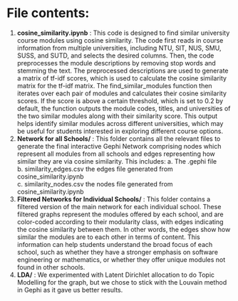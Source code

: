 # File contents:
1. <b>cosine_similarity.ipynb</b> : This code is designed to find similar university course modules using cosine similarity. The code first reads in course information from multiple universities, including NTU, SIT, NUS, SMU, SUSS, and SUTD, and selects the desired columns. Then, the code preprocesses the module descriptions by removing stop words and stemming the text. The preprocessed descriptions are used to generate a matrix of tf-idf scores, which is used to calculate the cosine similarity matrix for the tf-idf matrix. The find_similar_modules function then iterates over each pair of modules and calculates their cosine similarity scores. If the score is above a certain threshold, which is set to 0.2 by default, the function outputs the module codes, titles, and universities of the two similar modules along with their similarity score. This output helps identify similar modules across different universities, which may be useful for students interested in exploring different course options.
2. <b>Network for all Schools/</b> : This folder contains all the relevant files to generate the final interactive Gephi Network comprising nodes which represent all modules from all schools and edges representing how similar they are via cosine similarity. This includes:
a. The .gephi file <br>
b. similarity_edges.csv the edges file generated from cosine_similarity.ipynb<br>
c. similarity_nodes.csv the nodes file generated from cosine_similarity.ipynb<br>
3. <b>Filtered Networks for Individual Schools/</b> : This folder contains a filtered version of the main network for each individual school. These filtered graphs represent the modules offered by each school, and are color-coded according to their modularity class, with edges indicating the cosine similarity between them. In other words, the edges show how similar the modules are to each other in terms of content. This information can help students understand the broad focus of each school, such as whether they have a stronger emphasis on software engineering or mathematics, or whether they offer unique modules not found in other schools.
4. <b>LDA/</b> : We experimented with Latent Dirichlet allocation to do Topic Modelling for the graph, but we chose to stick with the Louvain method in Gephi as it gave us better results. 



